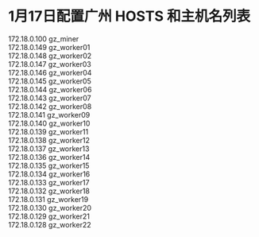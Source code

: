 
# 1月17日配置广州 HOSTS 和主机名列表
172.18.0.100 gz_miner  
172.18.0.149 gz_worker01  
172.18.0.148 gz_worker02  
172.18.0.147 gz_worker03  
172.18.0.146 gz_worker04  
172.18.0.145 gz_worker05  
172.18.0.144 gz_worker06  
172.18.0.143 gz_worker07   
172.18.0.142 gz_worker08  
172.18.0.141 gz_worker09  
172.18.0.140 gz_worker10  
172.18.0.139 gz_worker11  
172.18.0.138 gz_worker12  
172.18.0.137 gz_worker13  
172.18.0.136 gz_worker14  
172.18.0.135 gz_worker15  
172.18.0.134 gz_worker16  
172.18.0.133 gz_worker17  
172.18.0.132 gz_worker18   
172.18.0.131 gz_worker19  
172.18.0.130 gz_worker20  
172.18.0.129 gz_worker21   
172.18.0.128 gz_worker22  
  
